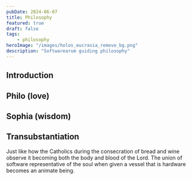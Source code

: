 ```yaml
---
pubDate: 2024-06-07
title: Philosophy
featured: true
draft: false
tags:
    - philosophy
heroImage: "/images/holos_eucrasia_remove_bg.png"
description: "Softwarearum guiding philosophy"
---
```


## Introduction

## Philo (love) 

## Sophia (wisdom)

## Transubstantiation 

Just like how the Catholics during the consecration of bread and wine observe it becoming both the body and blood of the Lord. The union of software representative of the soul when given a vessel that is hardware becomes an animate being.